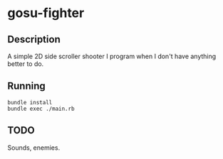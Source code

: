 # gosu-fighter

## Description

A simple 2D side scroller shooter I program when I don't have anything better
to do.

## Running

```
bundle install
bundle exec ./main.rb
```

## TODO

Sounds, enemies.
